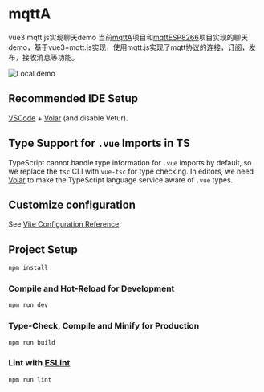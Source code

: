 # mqttA

vue3 mqtt.js实现聊天demo
当前[mqttA](https://github.com/time202051/mqttA)项目和[mqttESP8266](https://github.com/time202051/mqttESP8266)项目实现的聊天demo，基于vue3+mqtt.js实现，使用mqtt.js实现了mqtt协议的连接，订阅，发布，接收消息等功能。

![Local demo](./assets/demo.png "Local demo")

## Recommended IDE Setup

[VSCode](https://code.visualstudio.com/) + [Volar](https://marketplace.visualstudio.com/items?itemName=Vue.volar) (and disable Vetur).

## Type Support for `.vue` Imports in TS

TypeScript cannot handle type information for `.vue` imports by default, so we replace the `tsc` CLI with `vue-tsc` for type checking. In editors, we need [Volar](https://marketplace.visualstudio.com/items?itemName=Vue.volar) to make the TypeScript language service aware of `.vue` types.

## Customize configuration

See [Vite Configuration Reference](https://vite.dev/config/).

## Project Setup

```sh
npm install
```

### Compile and Hot-Reload for Development

```sh
npm run dev
```

### Type-Check, Compile and Minify for Production

```sh
npm run build
```

### Lint with [ESLint](https://eslint.org/)

```sh
npm run lint
```
